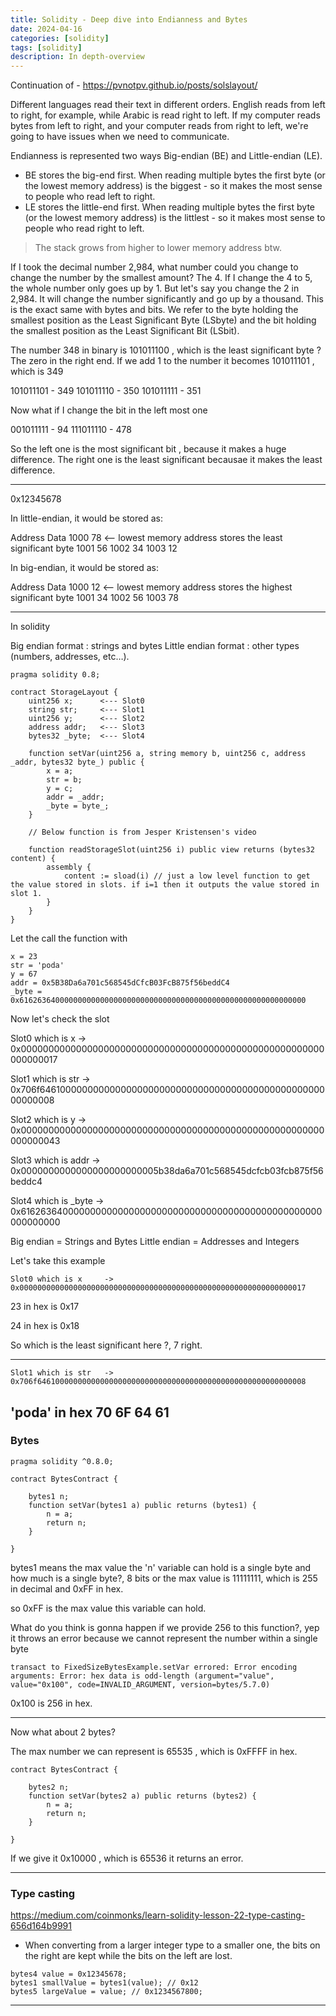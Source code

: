 ```yaml
---
title: Solidity - Deep dive into Endianness and Bytes 
date: 2024-04-16 
categories: [solidity]
tags: [solidity]     
description: In depth-overview
---
```


Continuation of - <https://pvnotpv.github.io/posts/solslayout/>

Different languages read their text in different orders. English reads from left to right, for example, while Arabic is read right to left.
If my computer reads bytes from left to right, and your computer reads from right to left, we're going to have issues when we need to communicate.

Endianness is represented two ways Big-endian (BE) and Little-endian (LE).

- BE stores the big-end first. When reading multiple bytes the first byte (or the lowest memory address) is the biggest - so it makes the most sense to people who read left to right.
- LE stores the little-end first. When reading multiple bytes the first byte (or the lowest memory address) is the littlest -  so it makes most sense to people who read right to left.

> The stack grows from higher to lower memory address btw.

If I took the decimal number 2,984, what number could you change to change the number by the smallest amount? The 4. If I change the 4 to 5, the whole number only goes up by 1.
But let's say you change the 2 in 2,984. It will change the number significantly and go up by a thousand.
This is the exact same with bytes and bits.
We refer to the byte holding the smallest position as the Least Significant Byte (LSbyte) and the bit holding the smallest position as the Least Significant Bit (LSbit).

The number 348 in binary is 101011100 , which is the least significant byte ? 
The zero in the right end. If we add 1 to the number it becomes 101011101 , which is 349

101011101 - 349
101011110 - 350
101011111 - 351

Now what if I change the bit in the left most one 

001011111 - 94
111011110 - 478 

So the left one is the most significant bit , because it makes a huge difference. 
The right one is the least significant becausae it makes the least difference.

---

0x12345678

In little-endian, it would be stored as:

Address    Data
1000       78   <-- lowest memory address stores the least significant byte
1001       56
1002       34
1003       12

In big-endian, it would be stored as:

Address    Data
1000       12   <-- lowest memory address stores the highest significant byte
1001       34
1002       56
1003       78

---

In solidity

Big endian format : strings and bytes
Little endian format : other types (numbers, addresses, etc…).

```
pragma solidity 0.8;

contract StorageLayout {
    uint256 x;      <--- Slot0
    string str;     <--- Slot1
    uint256 y;      <--- Slot2
    address addr;   <--- Slot3
    bytes32 _byte;  <--- Slot4

    function setVar(uint256 a, string memory b, uint256 c, address _addr, bytes32 byte_) public {
        x = a;
        str = b;
        y = c;
        addr = _addr;
        _byte = byte_;
    }

    // Below function is from Jesper Kristensen's video

    function readStorageSlot(uint256 i) public view returns (bytes32 content) {
        assembly {
            content := sload(i) // just a low level function to get the value stored in slots. if i=1 then it outputs the value stored in slot 1.
        }
    }
}

```

Let the call the function with 

```
x = 23
str = 'poda'
y = 67
addr = 0x5B38Da6a701c568545dCfcB03FcB875f56beddC4
_byte = 0x6162636400000000000000000000000000000000000000000000000000000000

```
Now let's check the slot


Slot0 which is x     -> 0x0000000000000000000000000000000000000000000000000000000000000017

Slot1 which is str   -> 0x706f646100000000000000000000000000000000000000000000000000000008

Slot2 which is y     -> 0x0000000000000000000000000000000000000000000000000000000000000043

Slot3 which is addr  -> 0x0000000000000000000000005b38da6a701c568545dcfcb03fcb875f56beddc4

Slot4 which is _byte -> 0x6162636400000000000000000000000000000000000000000000000000000000

Big endian    = Strings and Bytes
Little endian = Addresses and Integers

Let's take this example 

```
Slot0 which is x     -> 0x0000000000000000000000000000000000000000000000000000000000000017

```

23 in hex is 0x17

24 in hex is 0x18

So which is the least significant here ?, 7 right.

---

```
Slot1 which is str   -> 0x706f646100000000000000000000000000000000000000000000000000000008
```

'poda' in hex 70 6F 64 61 
---

### Bytes

```
pragma solidity ^0.8.0; 
  
contract BytesContract {

    bytes1 n;
    function setVar(bytes1 a) public returns (bytes1) {
        n = a;
        return n;
    }

}
```
bytes1 means the max value the 'n' variable can hold is a single byte and how much is a single byte?, 8 bits or the max value is 11111111, which is 255 in decimal and 0xFF in hex.

so 0xFF is the max value this variable can hold.

What do you think is gonna happen if we provide 256 to this function?, yep it throws an error because we cannot represent the number within a single byte

```
transact to FixedSizeBytesExample.setVar errored: Error encoding arguments: Error: hex data is odd-length (argument="value", value="0x100", code=INVALID_ARGUMENT, version=bytes/5.7.0)
```
0x100 is 256 in hex.

--- 

Now what about 2 bytes?

The max number we can represent is 65535 , which is 0xFFFF in hex.

```
contract BytesContract {

    bytes2 n;
    function setVar(bytes2 a) public returns (bytes2) {
        n = a;
        return n;
    }

}
```

If we give it 0x10000 , which is 65536 it returns an error.

---

### Type casting

<https://medium.com/coinmonks/learn-solidity-lesson-22-type-casting-656d164b9991>

- When converting from a larger integer type to a smaller one, the bits on the right are kept while the bits on the left are lost.

```
bytes4 value = 0x12345678;
bytes1 smallValue = bytes1(value); // 0x12
bytes5 largeValue = value; // 0x1234567800;
```

---
